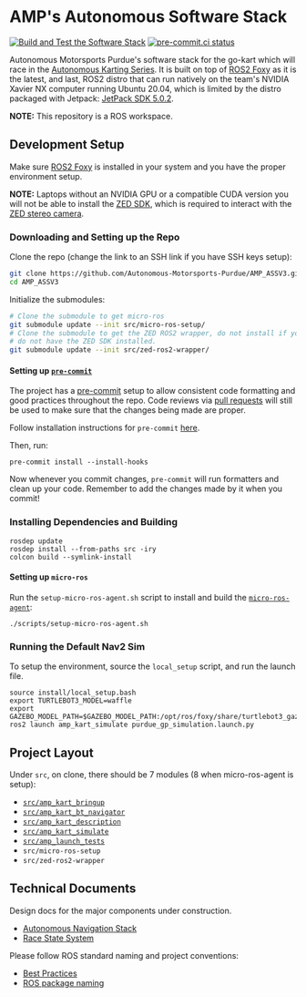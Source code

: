 # AMP's Autonomous Software Stack

[![Build and Test the Software Stack](https://github.com/Autonomous-Motorsports-Purdue/AMP_ASSV3/actions/workflows/ci.yaml/badge.svg?branch=main)](https://github.com/Autonomous-Motorsports-Purdue/AMP_ASSV3/actions/workflows/ci.yaml)
[![pre-commit.ci status](https://results.pre-commit.ci/badge/github/Autonomous-Motorsports-Purdue/AMP_ASSV3/main.svg)](https://results.pre-commit.ci/latest/github/Autonomous-Motorsports-Purdue/AMP_ASSV3/main)

Autonomous Motorsports Purdue's software stack for the go-kart which will race
in the [Autonomous Karting Series](https://autonomouskartingseries.com/).
It is built on top of [ROS2 Foxy](https://docs.ros.org/en/foxy/index.html) as
it is the latest, and last, ROS2 distro that can run natively on the team's
NVIDIA Xavier NX computer running Ubuntu 20.04, which is limited by the distro
packaged with Jetpack: [JetPack SDK 5.0.2](https://developer.nvidia.com/embedded/jetpack-sdk-502).

**NOTE:** This repository is a ROS workspace.

## Development Setup

Make sure [ROS2 Foxy](https://docs.ros.org/en/foxy/Installation.html) is
installed in your system and you have the proper environment setup.

**NOTE:** Laptops without an NVIDIA GPU or a compatible CUDA version you will
not be able to install the [ZED SDK](https://www.stereolabs.com/developers/release/),
which is required to interact with the [ZED stereo camera](https://www.mybotshop.de/Datasheet/zed-camera-datasheet.pdf).

### Downloading and Setting up the Repo

Clone the repo (change the link to an SSH link if you have SSH keys setup):

```bash
git clone https://github.com/Autonomous-Motorsports-Purdue/AMP_ASSV3.git
cd AMP_ASSV3
```

Initialize the submodules:

```bash
# Clone the submodule to get micro-ros
git submodule update --init src/micro-ros-setup/
# Clone the submodule to get the ZED ROS2 wrapper, do not install if you
# do not have the ZED SDK installed.
git submodule update --init src/zed-ros2-wrapper/
```

#### Setting up [`pre-commit`](https://pre-commit.com/)

The project has a [pre-commit](https://pre-commit.com/) setup to allow
consistent code formatting and good practices throughout the repo. Code reviews
via [pull requests](https://docs.github.com/en/pull-requests/collaborating-with-pull-requests/proposing-changes-to-your-work-with-pull-requests/about-pull-requests)
will still be used to make sure that the changes being made are proper.

Follow installation instructions for `pre-commit` [here](https://pre-commit.com/#install).

Then, run:

```
pre-commit install --install-hooks
```

Now whenever you commit changes, `pre-commit` will run formatters and clean up
your code. Remember to add the changes made by it when you commit!

### Installing Dependencies and Building

```
rosdep update
rosdep install --from-paths src -iry
colcon build --symlink-install
```

#### Setting up `micro-ros`

Run the `setup-micro-ros-agent.sh` script to install and build the
[`micro-ros-agent`](https://micro.ros.org/docs/overview/features/):

```
./scripts/setup-micro-ros-agent.sh
```

### Running the Default Nav2 Sim

To setup the environment, source the `local_setup` script, and run the launch
file.

```
source install/local_setup.bash
export TURTLEBOT3_MODEL=waffle
export GAZEBO_MODEL_PATH=$GAZEBO_MODEL_PATH:/opt/ros/foxy/share/turtlebot3_gazebo/models
ros2 launch amp_kart_simulate purdue_gp_simulation.launch.py
```

## Project Layout

Under `src`, on clone, there should be 7 modules (8 when micro-ros-agent is setup):

- [`src/amp_kart_bringup`](src/amp_kart_bringup)
- [`src/amp_kart_bt_navigator`](src/amp_kart_bt_navigator)
- [`src/amp_kart_description`](src/amp_kart_description)
- [`src/amp_kart_simulate`](src/amp_kart_simulate)
- [`src/amp_launch_tests`](src/amp_launch_tests)
- `src/micro-ros-setup`
- `src/zed-ros2-wrapper`

## Technical Documents

Design docs for the major components under construction.

- [Autonomous Navigation Stack](https://docs.google.com/document/d/1H4zmVq_6n9eVdnM5NY5JfDTC1Pg-OLNYgg7p091wSyc/edit?usp=sharing)
- [Race State System](https://docs.google.com/document/d/1WoQyybG2NdWSwledeUXwAQzwZzE1zPwBlswZRG5uL4k/edit?usp=sharing)

Please follow ROS standard naming and project conventions:

- [Best Practices](https://docs.ros.org/en/rolling/The-ROS2-Project/Contributing/Developer-Guide.html)
- [ROS package naming](https://www.ros.org/reps/rep-0144.html)
